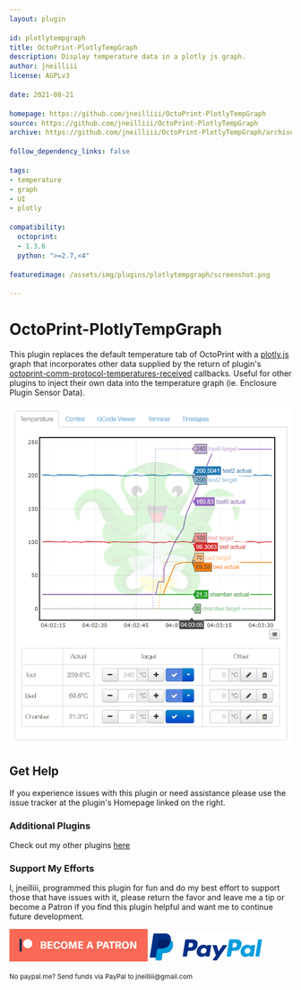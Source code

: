 ```yaml
---
layout: plugin

id: plotlytempgraph
title: OctoPrint-PlotlyTempGraph
description: Display temperature data in a plotly js graph.
author: jneilliii
license: AGPLv3

date: 2021-08-21

homepage: https://github.com/jneilliii/OctoPrint-PlotlyTempGraph
source: https://github.com/jneilliii/OctoPrint-PlotlyTempGraph
archive: https://github.com/jneilliii/OctoPrint-PlotlyTempGraph/archive/master.zip

follow_dependency_links: false

tags:
- temperature
- graph
- UI
- plotly

compatibility:
  octoprint:
  - 1.3.6
  python: ">=2.7,<4"

featuredimage: /assets/img/plugins/plotlytempgraph/screenshot.png

---
```


# OctoPrint-PlotlyTempGraph

This plugin replaces the default temperature tab of OctoPrint with a [plotly.js](https://plotly.com/javascript/) graph that incorporates other data supplied by the return of plugin's [octoprint-comm-protocol-temperatures-received](https://docs.octoprint.org/en/master/plugins/hooks.html#octoprint-comm-protocol-temperatures-received) callbacks. Useful for other plugins to inject their own data into the temperature graph (ie. Enclosure Plugin Sensor Data).

![screenshot](/assets/img/plugins/plotlytempgraph/screenshot.png)

## Get Help

If you experience issues with this plugin or need assistance please use the issue tracker at the plugin's Homepage linked on the right.

### Additional Plugins

Check out my other plugins [here](https://plugins.octoprint.org/by_author/#jneilliii)

### Support My Efforts
I, jneilliii, programmed this plugin for fun and do my best effort to support those that have issues with it, please return the favor and leave me a tip or become a Patron if you find this plugin helpful and want me to continue future development.

[![Patreon](/assets/img/plugins/plotlytempgraph/patreon-with-text-new.png)](https://www.patreon.com/jneilliii) [![paypal](/assets/img/plugins/plotlytempgraph/paypal-with-text.png)](https://paypal.me/jneilliii)

<small>No paypal.me? Send funds via PayPal to jneilliii&#64;gmail&#46;com</small>
